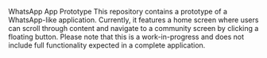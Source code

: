 WhatsApp App Prototype
This repository contains a prototype of a WhatsApp-like application. Currently, it features a home screen where users can scroll through content and navigate to a community screen by clicking a floating button. Please note that this is a work-in-progress and does not include full functionality expected in a complete application.
